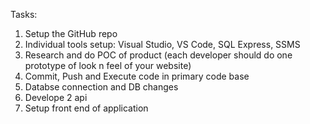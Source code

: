 Tasks:
  1. Setup the GitHub repo
  2. Individual tools setup: Visual Studio, VS Code, SQL Express, SSMS
  3. Research and do POC of product (each developer should do one prototype of look n feel of your website)
  4. Commit, Push and Execute code in primary code base
  5. Databse connection and DB changes
  6. Develope 2 api
  7. Setup front end of application
